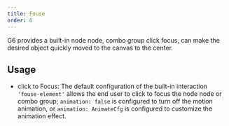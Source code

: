 ```yaml
---
title: Fouse
order: 6
---
```


G6 provides a built-in node node, combo group click focus, can make the desired object quickly moved to the canvas to the center.

## Usage

- click to Focus: The default configuration of the built-in interaction `'fouse-element'` allows the end user to click to focus the node node or combo group; `animation: false` is configured to turn off the motion animation, or `animation: AnimateCfg` is configured to customize the animation effect.
